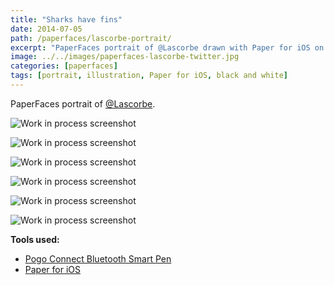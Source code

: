 ```yaml
---
title: "Sharks have fins"
date: 2014-07-05
path: /paperfaces/lascorbe-portrait/
excerpt: "PaperFaces portrait of @Lascorbe drawn with Paper for iOS on an iPad."
image: ../../images/paperfaces-lascorbe-twitter.jpg
categories: [paperfaces]
tags: [portrait, illustration, Paper for iOS, black and white]
---
```


PaperFaces portrait of [@Lascorbe](https://twitter.com/Lascorbe).

![Work in process screenshot](../../images/paperfaces-lascorbe-process-1-lg.jpg)

![Work in process screenshot](../../images/paperfaces-lascorbe-process-2-lg.jpg)

![Work in process screenshot](../../images/paperfaces-lascorbe-process-3-lg.jpg)

![Work in process screenshot](../../images/paperfaces-lascorbe-process-4-lg.jpg)

![Work in process screenshot](../../images/paperfaces-lascorbe-process-5-lg.jpg)

![Work in process screenshot](../../images/paperfaces-lascorbe-process-6-lg.jpg)

**Tools used:**

- [Pogo Connect Bluetooth Smart Pen](https://www.amazon.com/gp/product/B009K448L4/ref=as_li_ss_tl?ie=UTF8&camp=1789&creative=390957&creativeASIN=B009K448L4&linkCode=as2&tag=mademist-20)
- [Paper for iOS](https://paper.bywetransfer.com/)

